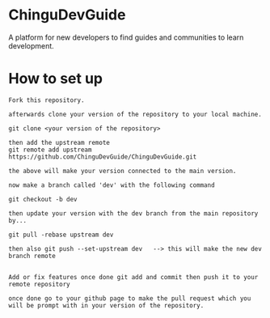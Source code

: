 # ChinguDevGuide
A platform for new developers to find guides and communities to learn development.

# How to set up

    Fork this repository.

    afterwards clone your version of the repository to your local machine.

    git clone <your version of the repository>

    then add the upstream remote
    git remote add upstream https://github.com/ChinguDevGuide/ChinguDevGuide.git

    the above will make your version connected to the main version.

    now make a branch called 'dev' with the following command
    
    git checkout -b dev

    then update your version with the dev branch from the main repository by...

    git pull -rebase upstream dev  

    then also git push --set-upstream dev   --> this will make the new dev branch remote 


    Add or fix features once done git add and commit then push it to your remote repository

    once done go to your github page to make the pull request which you will be prompt with in your version of the repository.

    

    
